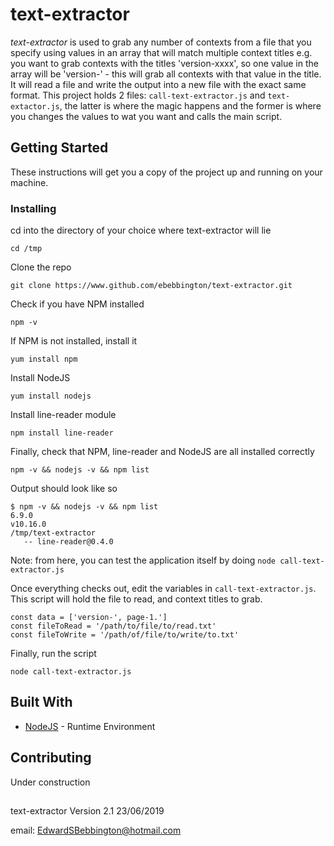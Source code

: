 # text-extractor
*text-extractor* is used to grab any number of contexts from a file that you specify using values in an array that will match multiple context titles e.g. you want to grab contexts with the titles 'version-xxxx', so one value in the array will be 'version-' - this will grab all contexts with that value in the title. It will read a file and write the output into a new file with the exact same format. This project holds 2 files: `call-text-extractor.js` and `text-extactor.js`, the latter is where the magic happens and the former is where you changes the values to wat you want and calls the main script.

## Getting Started
These instructions will get you a copy of the project up and running on your machine.

### Installing
cd into the directory of your choice where text-extractor will lie

	cd /tmp

Clone the repo
	
	git clone https://www.github.com/ebebbington/text-extractor.git

Check if you have NPM installed
	
	npm -v

If NPM is not installed, install it
	
	yum install npm

Install NodeJS
	
	yum install nodejs

Install line-reader module
	
	npm install line-reader

Finally, check that NPM, line-reader and NodeJS are all installed correctly
	
	npm -v && nodejs -v && npm list

Output should look like so
	
	$ npm -v && nodejs -v && npm list
	6.9.0
	v10.16.0
	/tmp/text-extractor
	   -- line-reader@0.4.0

Note: from here, you can test the application itself by doing `node call-text-extractor.js`

Once everything checks out, edit the variables in `call-text-extractor.js`. This script will hold the file to read, and context titles to grab.
	
	const data = ['version-', page-1.']
	const fileToRead = '/path/to/file/to/read.txt'
	const fileToWrite = '/path/of/file/to/write/to.txt'

Finally, run the script
	
	node call-text-extractor.js

## Built With
* [NodeJS](https://www.nodejs.org) - Runtime Environment

## Contributing
Under construction

##
text-extractor Version 2.1 23/06/2019

email: EdwardSBebbington@hotmail.com
